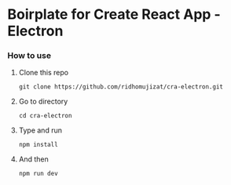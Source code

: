 # Boirplate for Create React App - Electron

### How to use
 1. Clone this repo 
    ```
    git clone https://github.com/ridhomujizat/cra-electron.git
    ```
 2. Go to directory
    ```
    cd cra-electron
    ```
 4. Type and run
    ```
    npm install
    ```
 6. And then
    ```
    npm run dev
    ```
